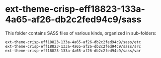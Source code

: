 # ext-theme-crisp-eff18823-133a-4a65-af26-db2c2fed94c9/sass

This folder contains SASS files of various kinds, organized in sub-folders:

    ext-theme-crisp-eff18823-133a-4a65-af26-db2c2fed94c9/sass/etc
    ext-theme-crisp-eff18823-133a-4a65-af26-db2c2fed94c9/sass/src
    ext-theme-crisp-eff18823-133a-4a65-af26-db2c2fed94c9/sass/var
